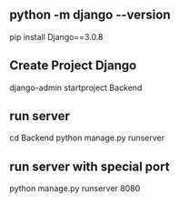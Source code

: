 ## python -m django --version 
pip install Django==3.0.8
## Create Project Django 
django-admin startproject Backend
## run server 
cd Backend 
python manage.py runserver
## run server with special port
python manage.py runserver 8080
